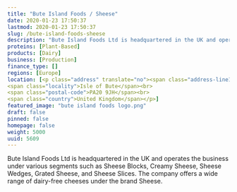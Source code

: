 ```yaml
---
title: "Bute Island Foods / Sheese"
date: 2020-01-23 17:50:37
lastmod: 2020-01-23 17:50:37
slug: /bute-island-foods-sheese
description: "Bute Island Foods Ltd is headquartered in the UK and operates the business under various segments such as Sheese Blocks, Creamy Sheese, Sheese Wedges, Grated Sheese, and Sheese Slices. The company offers a wide range of dairy-free cheeses under the brand Sheese."
proteins: [Plant-Based]
products: [Dairy]
business: [Production]
finance_type: []
regions: [Europe]
location: [<p class="address" translate="no"><span class="address-line1">Townhead</span><br>
<span class="locality">Isle of Bute</span><br>
<span class="postal-code">PA20 9JH</span><br>
<span class="country">United Kingdom</span></p>]
featured_image: "bute island foods logo.png"
draft: false
pinned: false
homepage: false
weight: 5000
uuid: 5609
---
```

<p>Bute Island Foods Ltd is headquartered in the UK and operates the business under various segments such as Sheese Blocks, Creamy Sheese, Sheese Wedges, Grated Sheese, and Sheese Slices. The company offers a wide range of dairy-free cheeses under the brand Sheese.</p>
